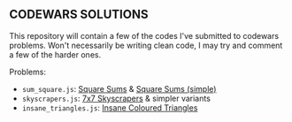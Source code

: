 CODEWARS SOLUTIONS
------------------

This repository will contain a few of the codes I've submitted to codewars problems.
Won't necessarily be writing clean code, I may try and comment a few of the harder ones.



Problems:

- `sum_square.js`:  [Square Sums](https://www.codewars.com/kata/5a667236145c462103000091) &  [Square Sums (simple)](https://www.codewars.com/kata/5a6b24d4e626c59d5b000066)
- `skyscrapers.js`:  [7x7 Skyscrapers](https://www.codewars.com/kata/5917a2205ffc30ec3a0000a8) & simpler variants
- `insane_triangles.js`: [Insane Coloured Triangles](https://www.codewars.com/kata/5a331ea7ee1aae8f24000175)
